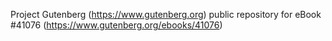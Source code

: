 Project Gutenberg (https://www.gutenberg.org) public repository for eBook #41076 (https://www.gutenberg.org/ebooks/41076)
